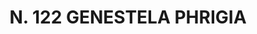 ---
title: "N. 122 GENESTELA PHRIGIA"
plant-name: "N. 122"
plant-number: "122"
plant-xml: "/assets/xml/plant122.xml"
plant-img1: "/assets/img/plant122_verso.jpg"
plant-img2: "/assets/img/plant122.jpg"
plant-title: "N. 122 GENESTELA PHRIGIA"
plant-taxon-link: ""
plant-taxon-link: ""
layout: single-xml
---